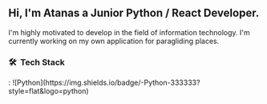 <h2>Hi, I'm Atanas a Junior Python / React Developer.</h2>
I'm highly motivated to develop in the field of information technology.
I'm currently working on my own application for paragliding places.

<h3> 🛠 &nbsp;Tech Stack</h3>:
![Python](https://img.shields.io/badge/-Python-333333?style=flat&logo=python)
